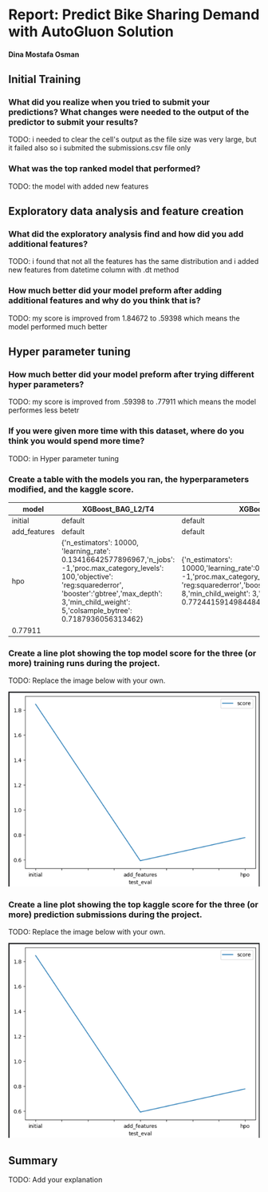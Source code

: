 # Report: Predict Bike Sharing Demand with AutoGluon Solution
#### Dina Mostafa Osman

## Initial Training
### What did you realize when you tried to submit your predictions? What changes were needed to the output of the predictor to submit your results?
TODO: i needed to clear the cell's output as the file size was very large, but it failed also so i submited the submissions.csv file only

### What was the top ranked model that performed?
TODO: the model with added new features

## Exploratory data analysis and feature creation
### What did the exploratory analysis find and how did you add additional features?
TODO: i found that not all the features has the same distribution and i added new features from datetime column with .dt method

### How much better did your model preform after adding additional features and why do you think that is?
TODO: my score is improved from 1.84672 to .59398 which means the model performed much better

## Hyper parameter tuning
### How much better did your model preform after trying different hyper parameters?
TODO: my score is improved from .59398 to  .77911 which means the model performes less betetr

### If you were given more time with this dataset, where do you think you would spend more time?
TODO: in Hyper parameter tuning

### Create a table with the models you ran, the hyperparameters modified, and the kaggle score.
|model|XGBoost_BAG_L2/T4|XGBoost_BAG_L2/T3|ExtraTreesMSE_BAG_L2|score|
|--|--|--|--|--|
|initial|default|default|default|1.84672|
|add_features|default|default|default|0.59398|
|hpo|{'n_estimators': 10000, 'learning_rate': 0.13416642577896967,'n_jobs': -1,'proc.max_category_levels': 100,'objective': 'reg:squarederror', 'booster':'gbtree','max_depth': 3,'min_child_weight': 5,'colsample_bytree': 0.7187936056313462}|{'n_estimators': 10000,'learning_rate':0.02386109712430462,'n_jobs': -1,'proc.max_category_levels': 100,'objective': 'reg:squarederror','booster': 'gbtree','max_depth': 8,'min_child_weight': 3,'colsample_bytree': 0.7724415914984484}|{'n_estimators': 10000,'learning_rate': 0.09276005809908329,'n_jobs': -1,'proc.max_category_levels': 100,'objective': 'reg:squarederror','booster':'gbtree','max_depth':10,'min_child_weight':1,'colsample_bytree':0.6917207594128889}
|0.77911|


### Create a line plot showing the top model score for the three (or more) training runs during the project.

TODO: Replace the image below with your own.

![model_train_score.png](https://github.com/DinaMostafa25/cd0385-project-starter/blob/main/project/model_train_score.png)

### Create a line plot showing the top kaggle score for the three (or more) prediction submissions during the project.

TODO: Replace the image below with your own.

![model_test_score.png](https://github.com/DinaMostafa25/cd0385-project-starter/blob/main/project/model_test_score.png)

## Summary
TODO: Add your explanation
